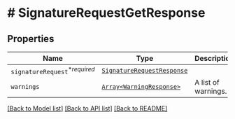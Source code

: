# # SignatureRequestGetResponse



## Properties

Name | Type | Description | Notes
------------ | ------------- | ------------- | -------------
| `signatureRequest`<sup>*_required_</sup> | [```SignatureRequestResponse```](SignatureRequestResponse.md) |    |  |
| `warnings` | [```Array<WarningResponse>```](WarningResponse.md) |  A list of warnings.  |  |

[[Back to Model list]](../../README.md#models) [[Back to API list]](../../README.md#endpoints) [[Back to README]](../../README.md)
